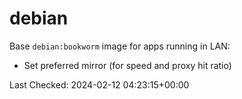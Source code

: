 # debian

Base `debian:bookworm` image for apps running in LAN:

- Set preferred mirror (for speed and proxy hit ratio)

Last Checked: 2024-02-12 04:23:15+00:00
